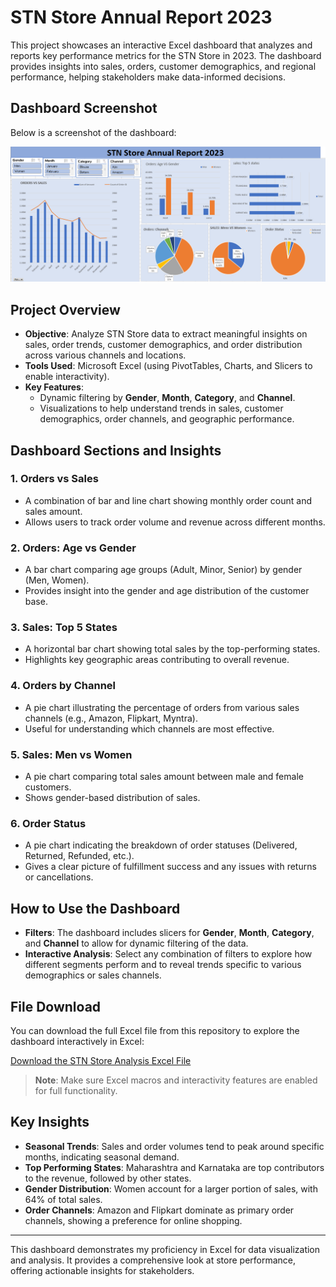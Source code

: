 # STN Store Annual Report 2023

This project showcases an interactive Excel dashboard that analyzes and reports key performance metrics for the STN Store in 2023. The dashboard provides insights into sales, orders, customer demographics, and regional performance, helping stakeholders make data-informed decisions.

## Dashboard Screenshot
Below is a screenshot of the dashboard:

![STN Store Annual Report Dashboard](https://github.com/Asawari-Nannaware/STN-Store-Data-Analysis/blob/main/STN_Store_data_dashboard.png)
## Project Overview

- **Objective**: Analyze STN Store data to extract meaningful insights on sales, order trends, customer demographics, and order distribution across various channels and locations.
- **Tools Used**: Microsoft Excel (using PivotTables, Charts, and Slicers to enable interactivity).
- **Key Features**:
  - Dynamic filtering by **Gender**, **Month**, **Category**, and **Channel**.
  - Visualizations to help understand trends in sales, customer demographics, order channels, and geographic performance.

## Dashboard Sections and Insights

### 1. Orders vs Sales
   - A combination of bar and line chart showing monthly order count and sales amount.
   - Allows users to track order volume and revenue across different months.

### 2. Orders: Age vs Gender
   - A bar chart comparing age groups (Adult, Minor, Senior) by gender (Men, Women).
   - Provides insight into the gender and age distribution of the customer base.

### 3. Sales: Top 5 States
   - A horizontal bar chart showing total sales by the top-performing states.
   - Highlights key geographic areas contributing to overall revenue.

### 4. Orders by Channel
   - A pie chart illustrating the percentage of orders from various sales channels (e.g., Amazon, Flipkart, Myntra).
   - Useful for understanding which channels are most effective.

### 5. Sales: Men vs Women
   - A pie chart comparing total sales amount between male and female customers.
   - Shows gender-based distribution of sales.

### 6. Order Status
   - A pie chart indicating the breakdown of order statuses (Delivered, Returned, Refunded, etc.).
   - Gives a clear picture of fulfillment success and any issues with returns or cancellations.

## How to Use the Dashboard

- **Filters**: The dashboard includes slicers for **Gender**, **Month**, **Category**, and **Channel** to allow for dynamic filtering of the data.
- **Interactive Analysis**: Select any combination of filters to explore how different segments perform and to reveal trends specific to various demographics or sales channels.

## File Download

You can download the full Excel file from this repository to explore the dashboard interactively in Excel:

[Download the STN Store Analysis Excel File](https://github.com/Asawari-Nannaware/STN-Store-Data-Analysis/blob/main/STN%20store%20data%20analysis.xlsx) 

> **Note**: Make sure Excel macros and interactivity features are enabled for full functionality.

## Key Insights

- **Seasonal Trends**: Sales and order volumes tend to peak around specific months, indicating seasonal demand.
- **Top Performing States**: Maharashtra and Karnataka are top contributors to the revenue, followed by other states.
- **Gender Distribution**: Women account for a larger portion of sales, with 64% of total sales.
- **Order Channels**: Amazon and Flipkart dominate as primary order channels, showing a preference for online shopping.

---

This dashboard demonstrates my proficiency in Excel for data visualization and analysis. It provides a comprehensive look at store performance, offering actionable insights for stakeholders.
